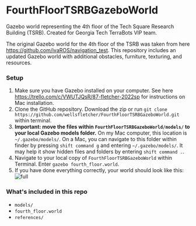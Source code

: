 # FourthFloorTSRBGazeboWorld

Gazebo world representing the 4th floor of the Tech Square Research Building (TSRB). Created for Georgia Tech TerraBots VIP team.

The original Gazebo world for the 4th floor of the TSRB was taken from here https://github.com/ivaROS/navigation_test. This repository includes an updated Gazebo world with additional obstacles, furniture, texturing, and resources.

### Setup
1. Make sure you have Gazebo installed on your computer. See here https://trello.com/c/VWUTJQsR/87-fletcher-2022sp for instructions on Mac installation.
2. Clone the GitHub repository. Download the zip or run `git clone https://github.com/wellsfletcher/FourthFloorTSRBGazeboWorld.git` within terminal.
3. **Important: move the files within `FourthFloorTSRBGazeboWorld/models/` to your local Gazebo models folder.** On my Mac computer, this location is `~/.gazebo/models/`. On a Mac, you can navigate to this folder within finder by pressing `shift command g` and entering `~/.gazebo/models/`. It may help it show hidden files and folders by entering `shift command .`.
4. Navigate to your local copy of `FourthFloorTSRBGazeboWorld` within Terminal. Enter `gazebo fourth_floor.world`.
5. If you have done everything correctly, your world should look like this: ![full](https://user-images.githubusercontent.com/30359960/166334726-df1587db-0632-418e-8869-93684d53b0ee.jpg)

### What's included in this repo
* `models/`
* `fourth_floor.world`
* `references/`
